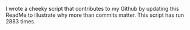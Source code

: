 I wrote a cheeky script that contributes to my Github by updating this ReadMe to illustrate why more than commits matter. This script has run 2883 times.